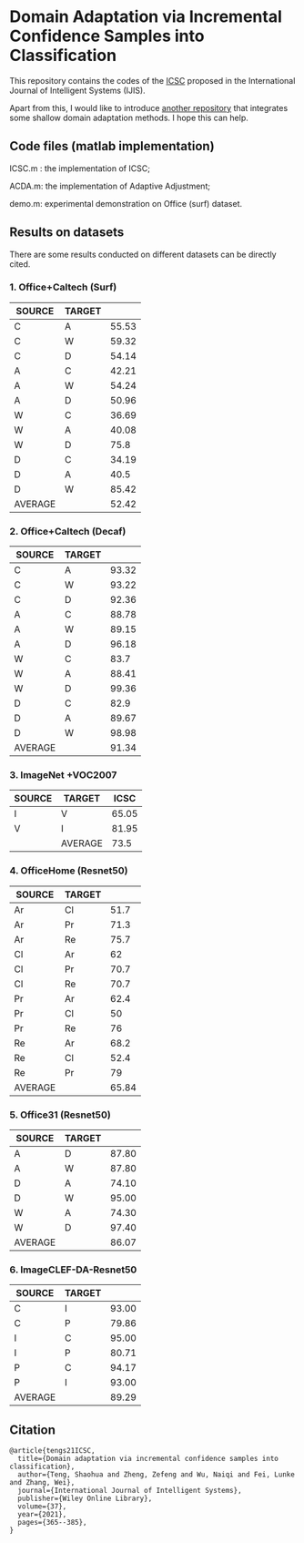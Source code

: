 # Domain Adaptation via Incremental Confidence Samples into Classification

This repository contains the codes of the [ICSC](http://doi.org/10.1002/int.22629) proposed in the International Journal of Intelligent Systems (IJIS). 

Apart from this, I would like to introduce [another repository](https://github.com/zzf495/Re-implementations-of-SDA) that integrates some shallow domain adaptation methods. I hope this can help.

## Code files (matlab implementation)

ICSC.m : the implementation of ICSC;

ACDA.m: the implementation of Adaptive Adjustment;

demo.m: experimental demonstration on Office (surf) dataset.

## Results on datasets

There are some results conducted on different datasets can be directly cited.

### 1. Office+Caltech (Surf)

| SOURCE  | TARGET |       |
| ------- | ------ | ----- |
| C       | A      | 55.53 |
| C       | W      | 59.32 |
| C       | D      | 54.14 |
| A       | C      | 42.21 |
| A       | W      | 54.24 |
| A       | D      | 50.96 |
| W       | C      | 36.69 |
| W       | A      | 40.08 |
| W       | D      | 75.8  |
| D       | C      | 34.19 |
| D       | A      | 40.5  |
| D       | W      | 85.42 |
| AVERAGE |        | 52.42 |

### 2. Office+Caltech (Decaf)

| SOURCE  | TARGET |       |
| ------- | ------ | ----- |
| C       | A      | 93.32 |
| C       | W      | 93.22 |
| C       | D      | 92.36 |
| A       | C      | 88.78 |
| A       | W      | 89.15 |
| A       | D      | 96.18 |
| W       | C      | 83.7  |
| W       | A      | 88.41 |
| W       | D      | 99.36 |
| D       | C      | 82.9  |
| D       | A      | 89.67 |
| D       | W      | 98.98 |
| AVERAGE |        | 91.34 |

### 3. ImageNet +VOC2007

| SOURCE | TARGET  | ICSC  |
| ------ | ------- | ----- |
| I      | V       | 65.05 |
| V      | I       | 81.95 |
|        | AVERAGE | 73.5  |

### 4. OfficeHome (Resnet50)

| SOURCE  | TARGET |       |
| ------- | ------ | ----- |
| Ar      | Cl     | 51.7  |
| Ar      | Pr     | 71.3  |
| Ar      | Re     | 75.7  |
| Cl      | Ar     | 62    |
| Cl      | Pr     | 70.7  |
| Cl      | Re     | 70.7  |
| Pr      | Ar     | 62.4  |
| Pr      | Cl     | 50    |
| Pr      | Re     | 76    |
| Re      | Ar     | 68.2  |
| Re      | Cl     | 52.4  |
| Re      | Pr     | 79    |
| AVERAGE |        | 65.84 |

### 5. Office31 (Resnet50)

| SOURCE  | TARGET |       |
| ------- | ------ | ----- |
| A       | D      | 87.80 |
| A       | W      | 87.80 |
| D       | A      | 74.10 |
| D       | W      | 95.00 |
| W       | A      | 74.30 |
| W       | D      | 97.40 |
| AVERAGE |        | 86.07 |

### 6. ImageCLEF-DA-Resnet50

| SOURCE  | TARGET |       |
| ------- | ------ | ----- |
| C       | I      | 93.00 |
| C       | P      | 79.86 |
| I       | C      | 95.00 |
| I       | P      | 80.71 |
| P       | C      | 94.17 |
| P       | I      | 93.00 |
| AVERAGE |        | 89.29 |

## Citation

```
@article{tengs21ICSC,
  title={Domain adaptation via incremental confidence samples into classification},
  author={Teng, Shaohua and Zheng, Zefeng and Wu, Naiqi and Fei, Lunke and Zhang, Wei},
  journal={International Journal of Intelligent Systems},
  publisher={Wiley Online Library},
  volume={37},
  year={2021},
  pages={365--385},
}
```
